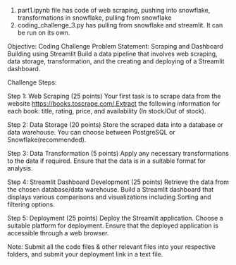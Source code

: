 1. part1.ipynb file has code of web scraping, pushing into snowflake, transformations in snowflake, pulling from snowflake
2. coding_challenge_3.py has pulling from snowflake and streamlit. It can be run on its own.
   
Objective:
Coding Challenge Problem Statement: Scraping and Dashboard Building using Streamlit 
Build a data pipeline that involves web scraping, data storage, transformation, and the creating and deploying of a Streamlit dashboard. 

Challenge Steps: 

Step 1: Web Scraping (25 points) 
Your first task is to scrape data from the website https://books.toscrape.com/.Extract the following information for each book: title, rating, price, and availability (In stock/Out of stock). 

Step 2: Data Storage (20 points) 
Store the scraped data into a database or data warehouse. You can choose between PostgreSQL or Snowflake(recommended). 

Step 3: Data Transformation (5 points) 
Apply any necessary transformations to the data if required. Ensure that the data is in a suitable format for analysis. 

Step 4: Streamlit Dashboard Development (25 points) 
Retrieve the data from the chosen database/data warehouse. Build a Streamlit dashboard that displays various comparisons and visualizations including Sorting and filtering options. 

Step 5: Deployment (25 points) 
Deploy the Streamlit application. Choose a suitable platform for deployment. Ensure that the deployed application is accessible through a web browser. 
 
Note: Submit all the code files & other relevant files into your respective folders, and submit your deployment link in a text file. 
